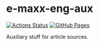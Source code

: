 # e-maxx-eng-aux

[![Actions Status](https://github.com/cp-algorithms/cp-algorithms-aux/workflows/verify/badge.svg)](https://github.com/cp-algorithms/cp-algorithms-aux/actions)
[![GitHub Pages](https://img.shields.io/static/v1?label=GitHub+Pages&message=+&color=brightgreen&logo=github)](https://cp-algorithms.github.io/cp-algorithms-aux/)

Auxiliary stuff for article sources.
